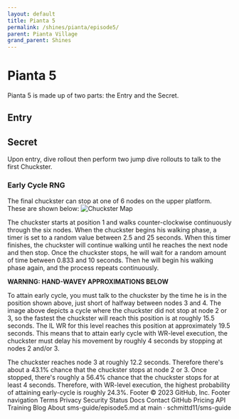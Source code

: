 ```yaml
---
layout: default 
title: Pianta 5
permalink: /shines/pianta/episode5/
parent: Pianta Village
grand_parent: Shines
---
```

# Pianta 5
Pianta 5 is made up of two parts: the Entry and the Secret.

## Entry

## Secret
Upon entry, dive rollout then perform two jump dive rollouts to talk to the first Chuckster.

### Early Cycle RNG
The final chuckster can stop at one of 6 nodes on the upper platform. These are shown below:
![Chuckster Map](https://cdn.discordapp.com/attachments/941086197885833266/1060043368656285778/image.png)

The chuckster starts at position 1 and walks counter-clockwise continuously through the six nodes. When the chuckster begins his walking phase, a timer is set to a random value between 2.5 and 25 seconds. When this timer finishes, the chuckster will continue walking until he reaches the next node and then stop. Once the chuckster stops, he will wait for a random amount of time between 0.833 and 10 seconds. Then he will begin his walking phase again, and the process repeats continuously.

**WARNING: HAND-WAVEY APPROXIMATIONS BELOW**

To attain early cycle, you must talk to the chuckster by the time he is in the position shown above, just short of halfway between nodes 3 and 4. The image above depicts a cycle where the chuckster did not stop at node 2 or 3, so the fastest the chuckster will reach this position is at roughly 15.5 seconds. The IL WR for this level reaches this position at approximately 19.5 seconds. This means that to attain early cycle with WR-level execution, the chuckster must delay his movement by roughly 4 seconds by stopping at nodes 2 and/or 3.

The chuckster reaches node 3 at roughly 12.2 seconds. Therefore there's about a 43.1% chance that the chuckster stops at node 2 or 3. Once stopped, there's roughly a 56.4% chance that the chuckster stops for at least 4 seconds. Therefore, with WR-level execution, the highest probability of attaining early-cycle is roughly 24.3%.
Footer
© 2023 GitHub, Inc.
Footer navigation
Terms
Privacy
Security
Status
Docs
Contact GitHub
Pricing
API
Training
Blog
About
sms-guide/episode5.md at main · schmittd11/sms-guide 
